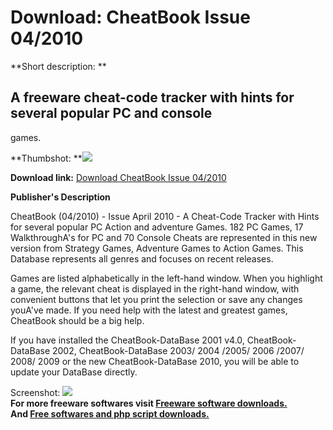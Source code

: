 # Download: CheatBook Issue 04/2010

**Short description: **

## A freeware cheat-code tracker with hints for several popular PC and console
games.

  
**Thumbshot: **![](http://www.freewarefiles.com/screenshot/chtbook_042010_md.jpg)   
  
**Download link:** [Download CheatBook Issue 04/2010](http://freesoftwares.boysofts.com/CheatBook-Issue-04-2010_program_56216.html)  
  

**Publisher's Description**  
  

CheatBook (04/2010) - Issue April 2010 - A Cheat-Code Tracker with Hints for
several popular PC Action and adventure Games. 182 PC Games, 17 WalkthroughA's
for PC and 70 Console Cheats are represented in this new version from Strategy
Games, Adventure Games to Action Games. This Database represents all genres
and focuses on recent releases.

Games are listed alphabetically in the left-hand window. When you highlight a
game, the relevant cheat is displayed in the right-hand window, with
convenient buttons that let you print the selection or save any changes
youA've made. If you need help with the latest and greatest games, CheatBook
should be a big help.

If you have installed the CheatBook-DataBase 2001 v4.0, CheatBook-DataBase
2002, CheatBook-DataBase 2003/ 2004 /2005/ 2006 /2007/ 2008/ 2009 or the new
CheatBook-DataBase 2010, you will be able to update your DataBase directly.

  
  
Screenshot: ![](http://www.freewarefiles.com/screenshot/chtbook_042010.jpg)  
**For more freeware softwares visit [Freeware software downloads.](http://freesoftwares.boysofts.com/)**   
**And [Free softwares and php script downloads.](http://www.boysofts.com/)**

